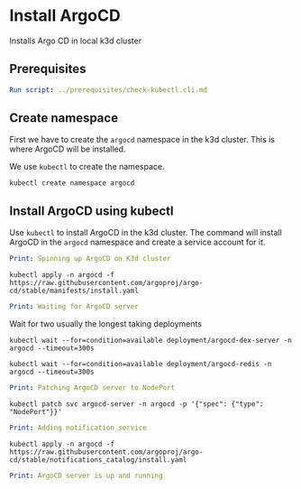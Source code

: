 # Install ArgoCD

Installs Argo CD in local k3d cluster

## Prerequisites

```yaml instacli
Run script: ../prerequisites/check-kubectl.cli.md
```

## Create namespace

First we have to create the `argocd` namespace in the k3d cluster. This is where ArgoCD will be installed.

We use `kubectl` to create the namespace.

```shell
kubectl create namespace argocd
```

## Install ArgoCD using kubectl

Use `kubectl` to install ArgoCD in the k3d cluster. The command will install ArgoCD in the `argocd` namespace and create a service account for it.

```yaml instacli
Print: Spinning up ArgoCD on K3d cluster
```

```shell show_output=false
kubectl apply -n argocd -f https://raw.githubusercontent.com/argoproj/argo-cd/stable/manifests/install.yaml
```

```yaml instacli
Print: Waiting for ArgoCD server
```

Wait for two usually the longest taking deployments

```shell show_output=false
kubectl wait --for=condition=available deployment/argocd-dex-server -n argocd --timeout=300s
```

```shell show_output=false
kubectl wait --for=condition=available deployment/argocd-redis -n argocd --timeout=300s
```

```yaml instacli
Print: Patching ArgoCD server to NodePort
```

```shell show_output=false
kubectl patch svc argocd-server -n argocd -p '{"spec": {"type": "NodePort"}}'
```

```yaml instacli
Print: Adding notification service
```

```shell show_output=false
kubectl apply -n argocd -f https://raw.githubusercontent.com/argoproj/argo-cd/stable/notifications_catalog/install.yaml
```

```yaml instacli
Print: ArgoCD server is up and running
```
